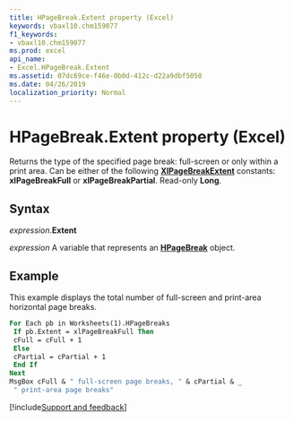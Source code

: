 ```yaml
---
title: HPageBreak.Extent property (Excel)
keywords: vbaxl10.chm159077
f1_keywords:
- vbaxl10.chm159077
ms.prod: excel
api_name:
- Excel.HPageBreak.Extent
ms.assetid: 07dc69ce-f46e-0b0d-412c-d22a9dbf5050
ms.date: 04/26/2019
localization_priority: Normal
---
```



# HPageBreak.Extent property (Excel)

Returns the type of the specified page break: full-screen or only within a print area. Can be either of the following **[XlPageBreakExtent](Excel.XlPageBreakExtent.md)** constants: **xlPageBreakFull** or **xlPageBreakPartial**. Read-only **Long**.


## Syntax

_expression_.**Extent**

_expression_ A variable that represents an **[HPageBreak](Excel.HPageBreak.md)** object.


## Example

This example displays the total number of full-screen and print-area horizontal page breaks.

```vb
For Each pb in Worksheets(1).HPageBreaks 
 If pb.Extent = xlPageBreakFull Then 
 cFull = cFull + 1 
 Else 
 cPartial = cPartial + 1 
 End If 
Next 
MsgBox cFull & " full-screen page breaks, " & cPartial & _ 
 " print-area page breaks"
```



[!include[Support and feedback](~/includes/feedback-boilerplate.md)]